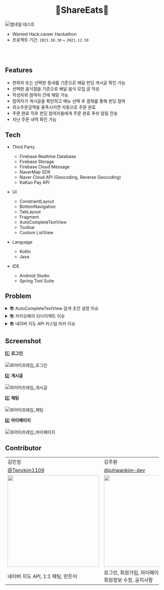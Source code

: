 <h1 align="center">
    <br> 🍲ShareEats🍲
</h1>

![썸네일 테스트](https://user-images.githubusercontent.com/76620764/145583547-cc74c765-eb7d-420a-9dc1-fc3706dc6931.png)

- Wanted Hack.career Hackathon
- 프로젝트 기간: `2021.10.30` ~ `2021.12.10`

<br>
<br>

## Features
- 현위치 또는 선택한 동네를 기준으로 배달 펀딩 게시글 확인 가능
- 선택한 음식점을 기준으로 배달 음식 모집 글 작성
- 작성자와 참여자 간에 채팅 가능
- 참여자가 게시글을 확인하고 메뉴 선택 후 결제를 통해 펀딩 참여
- 최소주문금액을 충족시키면 자동으로 주문 완료
- 주문 완료 직후 펀딩 참여자들에게 주문 완료 푸쉬 알림 전송
- 지난 주문 내역 확인 가능

## Tech
- Third Party
  - Firebase Realtime Database
  - Firebase Storage
  - Firebase Cloud Message
  - NaverMap SDK
  - Naver Cloud API (Geocoding, Reverse Geocoding)
  - KaKao Pay API

- UI
  - ConstraintLayout
  - BottomNavigation
  - TabLayout
  - Fragment
  - AutoCompleteTextView
  - Toolbar
  - Custom ListView

- Language
  - Kotlin
  - Java
 
- IDE
  - Android Studio
  - Spring Tool Suite


## Problem

<details markdown="1">
<summary> 📚 AutoCompleteTextView 검색 조건 설정 이슈</summary>
<br>
<br>

```
override fun getFilter(): Filter {
        return object : Filter() {
            override fun performFiltering(p0: CharSequence?): FilterResults {
                val queryString = p0?.toString()

                Log.d(TAG, "performFiltering: ${queryString}")

                var filterResults = FilterResults()
                filterResults.values = if (queryString == null || queryString.isEmpty())
                    postList
                else
                    postList.filter {
                        it.title.contains(queryString) || it.content.contains(queryString) || it.place.contains(queryString)
                    }
                return filterResults
            }

            override fun publishResults(p0: CharSequence?, p1: FilterResults?) {
                mList = p1!!.values as MutableList<Post>
                notifyDataSetChanged()
            }

        }
    }
```
AutoCompleteTextView를 사용하면서 키워드에 따라 검색 결과를 다르게 보여주도록 검색 조건을 설정하는데 어려움을 겪음
AutoCompleteTextView의 리스트에 보여줄 커스텀 어댑터를 작성하면서 Filterable 인터페이스를 사용하여 getFilter 함수를 오버라이딩
getFilter 함수 내에 검색 조건을 설정하여 해당 조건에 충족하는 키워드 기준으로 검색 결과 리스트를 반환하는 형식으로 

<br>

</details>

<details markdown="2">
<summary> 📚 카카오페이 리다이렉트 이슈</summary>
<br>
<br>

```
val readyResponse = Response.Listener<String> { response ->
    Log.d(TAG, "readyResponse: $response")

    var parser = JsonParser()
    var element = parser.parse(response)

    var url = element.asJsonObject.get("next_redirect_pc_url").asString
    var tid = element.asJsonObject.get("tid").asString

    Log.d(TAG, "url: $url")
    Log.d(TAG, "tid: $tid")
    
    webView.loadUrl(url)
    tidPin = tid
}
```
카카오페이 api 개발 중 웹뷰를 띄워 redirect_moblie_url 로 앱에서 자체적으로 카카오페이 결제를 수행하도록 설계를 했으나,   
제대로 넘어가지 못하고 pg_token을 가져오지 못함   
하여, redirect_pc_url로 수정하여 웹에서 카카오페이를 사용할 때 사용하는 qr 결제 또는 메시지 결제로 대체

<br>

</details>
    
<details markdown="3">
<summary> 📚 네이버 지도 API 커스텀 마커 이슈</summary>    
<br>
<br>
    
```
var storeName = ""

// 매장 이름 가져오는 비동기 코드 내에서 marker 설정
storeRef.child(storeId).child("name").get().addOnSuccessListener {
    val res = GeocodeService().getGeocode(location, getGeocodeCallback())

    Log.d(TAG, "title = $title, storeId = $storeId")
    res.observe(viewLifecycleOwner, { res ->

        executor.execute {
            storeName = it.getValue<String>()!!
            Log.d(TAG, "storeName = $storeName")

            infoWindow = InfoWindow()

            // BackgroundThread에서 마커 정보 초기화
            repeat(1) {
                val post = snapshot.getValue<Post>()
                Log.d(TAG, "post = $post")
                hashMap.put("${post!!.postId}", post)

                for (address in res.addresses) {
                    Log.d(TAG, "store_value = $storeName")
                    Log.d(TAG, "도로명주소 = ${address.roadAddress}")

                    val marker = Marker()
                    marker.position = LatLng(address.y, address.x)
                    marker.icon = MarkerIcons.RED
                    marker.onClickListener = markerListener
                    marker.tag = "제목: $title \n주문 매장: $storeName"
                    marker.subCaptionText = "$postId"

                    placeMarkers += marker
                    placeInfoList += MarkerInfo(marker, title, storeName)
                }
            }

            handler.post {
                infoWindow.adapter = object : InfoWindow.DefaultTextAdapter(requireContext()) {
                    override fun getText(infoWindow: InfoWindow): CharSequence {
                        return infoWindow.marker?.tag as CharSequence ?: ""
                    }
                }

                // MainThread에서 지도에 마커 표시
                placeInfoList.forEach { markerInfo ->
                    run {
                        markerInfo.marker.map = naverMap
                        Log.d(TAG, "title = ${markerInfo.title}, store = ${markerInfo.storeName}")
                        infoWindow.open(markerInfo.marker)
                        infoWindow.onClickListener = object : Overlay.OnClickListener {
                            override fun onClick(p0: Overlay): Boolean {
                                val infoWindow = p0 as InfoWindow

                                Log.d(TAG, "${infoWindow.marker!!.subCaptionText} clicked.")
                                Log.d(TAG, "${hashMap.get(infoWindow.marker!!.subCaptionText)}")

                                // intent로 게시글 id를 넘겨줌.
                                val intent = Intent(requireContext(), PostInfoActivity::class.java)
                                intent.putExtra("postId", infoWindow.marker!!.subCaptionText.toInt())
                                startActivity(intent)
                                return false
                            }
                        }
                    }
                }

                Log.d(TAG, "place size = ${placeMarkers.size}")
                Log.d(TAG, "info size = ${placeInfoList.size}")
            }
        }
    })
}
    
```    
    
네이버 지도 API 개발 중 커스텀 마커에 매장 이름이 표시되지 않는 이슈가 있었음.
원인은 background thread에서 데이터를 받아오고 main thread에서 ui 처리를 하도록 설계했으나 firebase는 자체적인 비동기 루프를 가지고 있어 thread와 따로 움직였기 때문.
따라서 firebase 비동기 루프 내에서 background와 main을 나눠서 처리하여 이슈 해결.
    
<br>
    
</details>    

## Screenshot

1️⃣ **로그인**

![와어이프레임_로그인](https://user-images.githubusercontent.com/76620764/145572789-9a08a954-d013-4f92-b4ba-b60773a08f2b.jpg)
<br>

2️⃣ **게시글**

![와이어프레임_게시글](https://user-images.githubusercontent.com/76620764/145572911-2acfd1c3-c3f2-486b-a171-e75d40bf4f63.jpg)
<br>

3️⃣ **채팅**

![와어이프레임_채팅](https://user-images.githubusercontent.com/76620764/145572935-1a1324c2-c700-4c77-bcf8-155949b0317d.jpg)
<br>

4️⃣ **마이페이지**

![와어이프레임_마이페이지](https://user-images.githubusercontent.com/76620764/145572953-9050a6b2-768d-4b51-b494-5d9223e9310a.jpg)
<br>

## Contributor
<table class="tg">
<tbody>
    <tr>
        <td>김민정</td>
        <td>김주환</td>
        <td>나요셉</td>
        <td>백동열</td>
    </tr>
    <tr>
        <td><a href="https://github.com/Tenykim1109">@Tenykim1109</a></td>
        <td><a href="https://github.com/juhwankim-dev">@juhwankim-dev</a></td>
        <td><a href="https://github.com/JosephNaa">@JosephNaa</a></td>
        <td><a href="https://github.com/micro155">@micro155</a></td>
    </tr>
    <tr>
        <td><img src="https://avatars.githubusercontent.com/u/48265915?v=4" width="300px"/></td>
        <td><img src="https://user-images.githubusercontent.com/76620764/145577637-1cb20f92-d076-4e3f-91d4-9719a1621542.jpg"  width="300px"/></td>
        <td><img src="https://avatars.githubusercontent.com/u/17241871?v=4"  width="300px"/></td>
        <td><img src="https://avatars.githubusercontent.com/u/69238456?s=400&u=849688e4a8675e363dc45a29b8d3e1cb6d468a01&v=4"  width="300px"/></td>
    </tr>
    <tr>
        <td>네이버 지도 API, 1:1 채팅, 만든이</td>
        <td>로그인, 회원가입, 마이페이지<br>회원정보 수정, 공지사항</td>
        <td></td>
        <td>게시글 작성, 게시글 목록, 게시글 검색<br>참여하기</td>
    </tr>
</tbody>
</table>
